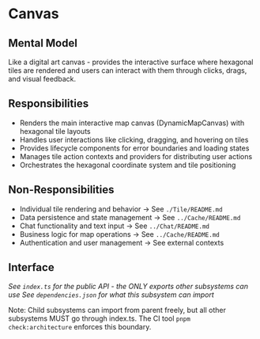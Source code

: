 # Canvas

## Mental Model
Like a digital art canvas - provides the interactive surface where hexagonal tiles are rendered and users can interact with them through clicks, drags, and visual feedback.

## Responsibilities
- Renders the main interactive map canvas (DynamicMapCanvas) with hexagonal tile layouts
- Handles user interactions like clicking, dragging, and hovering on tiles
- Provides lifecycle components for error boundaries and loading states
- Manages tile action contexts and providers for distributing user actions
- Orchestrates the hexagonal coordinate system and tile positioning

## Non-Responsibilities
- Individual tile rendering and behavior → See `./Tile/README.md`
- Data persistence and state management → See `../Cache/README.md`
- Chat functionality and text input → See `../Chat/README.md`
- Business logic for map operations → See `../Cache/README.md`
- Authentication and user management → See external contexts

## Interface
*See `index.ts` for the public API - the ONLY exports other subsystems can use*
*See `dependencies.json` for what this subsystem can import*

Note: Child subsystems can import from parent freely, but all other subsystems MUST go through index.ts. The CI tool `pnpm check:architecture` enforces this boundary.